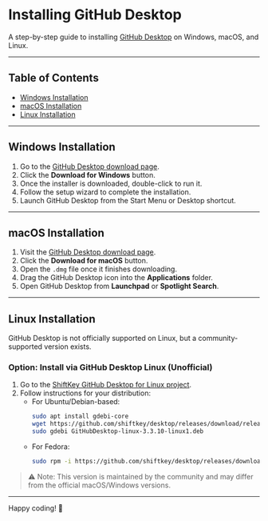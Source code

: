 
# Installing GitHub Desktop

A step-by-step guide to installing [GitHub Desktop](https://desktop.github.com/) on Windows, macOS, and Linux.

---

## Table of Contents

- [Windows Installation](#windows-installation)
- [macOS Installation](#macos-installation)
- [Linux Installation](#linux-installation)

---

## Windows Installation

1. Go to the [GitHub Desktop download page](https://desktop.github.com/).
2. Click the **Download for Windows** button.
3. Once the installer is downloaded, double-click to run it.
4. Follow the setup wizard to complete the installation.
5. Launch GitHub Desktop from the Start Menu or Desktop shortcut.

---

## macOS Installation

1. Visit the [GitHub Desktop download page](https://desktop.github.com/).
2. Click the **Download for macOS** button.
3. Open the `.dmg` file once it finishes downloading.
4. Drag the GitHub Desktop icon into the **Applications** folder.
5. Open GitHub Desktop from **Launchpad** or **Spotlight Search**.

---

## Linux Installation

GitHub Desktop is not officially supported on Linux, but a community-supported version exists.

### Option: Install via GitHub Desktop Linux (Unofficial)

1. Go to the [ShiftKey GitHub Desktop for Linux project](https://github.com/shiftkey/desktop).
2. Follow instructions for your distribution:
   - For Ubuntu/Debian-based:
     ```bash
     sudo apt install gdebi-core
     wget https://github.com/shiftkey/desktop/releases/download/release-3.3.10-linux1/GitHubDesktop-linux-3.3.10-linux1.deb
     sudo gdebi GitHubDesktop-linux-3.3.10-linux1.deb
     ```
   - For Fedora:
     ```bash
     sudo rpm -i https://github.com/shiftkey/desktop/releases/download/release-3.3.10-linux1/GitHubDesktop-linux-3.3.10-linux1.rpm
     ```

> ⚠️ Note: This version is maintained by the community and may differ from the official macOS/Windows versions.

---

Happy coding! 🚀
